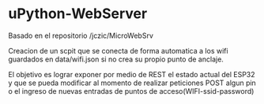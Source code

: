 # uPython-WebServer
Basado en el repositorio /jczic/MicroWebSrv

Creacion de un scpit que se conecta de forma automatica a los wifi guardados
en data/wifi.json si no crea su propio punto de anclaje.

El objetivo es lograr exponer por medio de REST el estado actual del ESP32 y
que se pueda modificar al momento de realizar peticiones POST algun pin o el
ingreso de nuevas entradas de puntos de acceso(WIFI-ssid-password)


